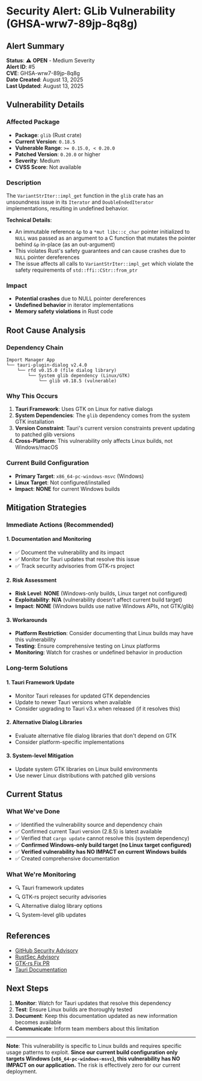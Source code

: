 # Security Alert: GLib Vulnerability (GHSA-wrw7-89jp-8q8g)

## Alert Summary

**Status**: ⚠️ **OPEN** - Medium Severity  
**Alert ID**: #5  
**CVE**: GHSA-wrw7-89jp-8q8g  
**Date Created**: August 13, 2025  
**Last Updated**: August 13, 2025  

## Vulnerability Details

### Affected Package
- **Package**: `glib` (Rust crate)
- **Current Version**: `0.18.5`
- **Vulnerable Range**: `>= 0.15.0, < 0.20.0`
- **Patched Version**: `0.20.0` or higher
- **Severity**: Medium
- **CVSS Score**: Not available

### Description
The `VariantStrIter::impl_get` function in the `glib` crate has an unsoundness issue in its `Iterator` and `DoubleEndedIterator` implementations, resulting in undefined behavior.

**Technical Details**:
- An immutable reference `&p` to a `*mut libc::c_char` pointer initialized to `NULL` was passed as an argument to a C function that mutates the pointer behind `&p` in-place (as an out-argument)
- This violates Rust's safety guarantees and can cause crashes due to `NULL` pointer dereferences
- The issue affects all calls to `VariantStrIter::impl_get` which violate the safety requirements of `std::ffi::CStr::from_ptr`

### Impact
- **Potential crashes** due to NULL pointer dereferences
- **Undefined behavior** in iterator implementations
- **Memory safety violations** in Rust code

## Root Cause Analysis

### Dependency Chain
```
Import Manager App
└── tauri-plugin-dialog v2.4.0
    └── rfd v0.15.0 (file dialog library)
        └── System glib dependency (Linux/GTK)
            └── glib v0.18.5 (vulnerable)
```

### Why This Occurs
1. **Tauri Framework**: Uses GTK on Linux for native dialogs
2. **System Dependencies**: The `glib` dependency comes from the system GTK installation
3. **Version Constraint**: Tauri's current version constraints prevent updating to patched glib versions
4. **Cross-Platform**: This vulnerability only affects Linux builds, not Windows/macOS

### Current Build Configuration
- **Primary Target**: `x86_64-pc-windows-msvc` (Windows)
- **Linux Target**: Not configured/installed
- **Impact**: **NONE** for current Windows builds

## Mitigation Strategies

### Immediate Actions (Recommended)

#### 1. **Documentation and Monitoring**
- ✅ Document the vulnerability and its impact
- ✅ Monitor for Tauri updates that resolve this issue
- ✅ Track security advisories from GTK-rs project

#### 2. **Risk Assessment**
- **Risk Level**: **NONE** (Windows-only builds, Linux target not configured)
- **Exploitability**: **N/A** (vulnerability doesn't affect current build target)
- **Impact**: **NONE** (Windows builds use native Windows APIs, not GTK/glib)

#### 3. **Workarounds**
- **Platform Restriction**: Consider documenting that Linux builds may have this vulnerability
- **Testing**: Ensure comprehensive testing on Linux platforms
- **Monitoring**: Watch for crashes or undefined behavior in production

### Long-term Solutions

#### 1. **Tauri Framework Update**
- Monitor Tauri releases for updated GTK dependencies
- Update to newer Tauri versions when available
- Consider upgrading to Tauri v3.x when released (if it resolves this)

#### 2. **Alternative Dialog Libraries**
- Evaluate alternative file dialog libraries that don't depend on GTK
- Consider platform-specific implementations

#### 3. **System-level Mitigation**
- Update system GTK libraries on Linux build environments
- Use newer Linux distributions with patched glib versions

## Current Status

### What We've Done
- ✅ Identified the vulnerability source and dependency chain
- ✅ Confirmed current Tauri version (2.8.5) is latest available
- ✅ Verified that `cargo update` cannot resolve this (system dependency)
- ✅ **Confirmed Windows-only build target (no Linux target configured)**
- ✅ **Verified vulnerability has NO IMPACT on current Windows builds**
- ✅ Created comprehensive documentation

### What We're Monitoring
- 🔍 Tauri framework updates
- 🔍 GTK-rs project security advisories
- 🔍 Alternative dialog library options
- 🔍 System-level glib updates

## References

- [GitHub Security Advisory](https://github.com/advisories/GHSA-wrw7-89jp-8q8g)
- [RustSec Advisory](https://rustsec.org/advisories/RUSTSEC-2024-0429.html)
- [GTK-rs Fix PR](https://github.com/gtk-rs/gtk-rs-core/pull/1343)
- [Tauri Documentation](https://tauri.app/)

## Next Steps

1. **Monitor**: Watch for Tauri updates that resolve this dependency
2. **Test**: Ensure Linux builds are thoroughly tested
3. **Document**: Keep this documentation updated as new information becomes available
4. **Communicate**: Inform team members about this limitation

---

**Note**: This vulnerability is specific to Linux builds and requires specific usage patterns to exploit. **Since our current build configuration only targets Windows (`x86_64-pc-windows-msvc`), this vulnerability has NO IMPACT on our application.** The risk is effectively zero for our current deployment.
